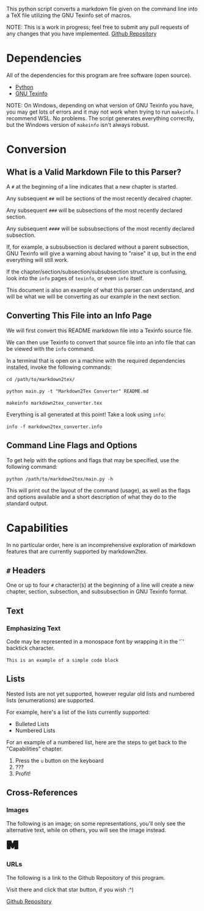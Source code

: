 This python script converts a markdown file given on the command line into a TeX file utilizing the GNU Texinfo set of macros.

NOTE: This is a work in progress; feel free to submit any pull requests of any changes that you have implemented. [Github Repository](https://www.github.com/LensPlaysGames/markdown2tex)

# Dependencies
All of the dependencies for this program are free software (open source).

- [Python](https://www.python.org/)
- [GNU Texinfo](https://www.gnu.org/software/texinfo/)

NOTE: On Windows, depending on what version of GNU Texinfo you have, you may get lots of errors and it may not work when trying to run `makeinfo`. I recommend WSL. No problems. The script generates everything correctly, but the Windows version of `makeinfo` isn't always robust.

# Conversion

## What is a Valid Markdown File to this Parser?
A `#` at the beginning of a line indicates that a new chapter is started.

Any subsequent `##` will be sections of the most recently decalred chapter.

Any subsequent `###` will be subsections of the most recently declared section. 

Any subsequent `####` will be subsubsections of the most recently declared subsection.

If, for example, a subsubsection is declared without a parent subsection, GNU Texinfo will give a warning about having to "raise" it up, but in the end everything will still work.

If the chapter/section/subsection/subsubsection structure is confusing, look into the `info` pages of `texinfo`, or even `info` itself.

This document is also an example of what this parser can understand, and will be what we will be converting as our example in the next section.

## Converting This File into an Info Page
We will first convert this README markdown file into a Texinfo source file. 

We can then use Texinfo to convert that source file into an info file that can be viewed with the `info` command.

In a terminal that is open on a machine with the required dependencies installed, invoke the following commands:

`cd /path/to/markdown2tex/`

`python main.py -t "Markdown2Tex Converter" README.md`

`makeinfo markdown2tex_converter.tex`

Everything is all generated at this point! Take a look using `info`:

`info -f markdown2tex_converter.info`

## Command Line Flags and Options
To get help with the options and flags that may be specified, use the following command:

`python /path/to/markdown2tex/main.py -h`

This will print out the layout of the command (usage), as well as the flags and options available and a short description of what they do to the standard output.

# Capabilities
In no particular order, here is an incomprehensive exploration of markdown features that are currently supported by 
markdown2tex.

## `#` Headers
One or up to four `#` character(s) at the beginning of a line will create a new chapter, section, subsection, and subsubsection in GNU Texinfo format.

## Text


### Emphasizing Text
Code may be represented in a monospace font by wrapping it in the '\`' backtick character.

`This is an example of a simple code block`

## Lists
Nested lists are not yet supported, however regular old lists and numbered lists (enumerations) are supported.

For example, here's a list of the lists currently supported:
- Bulleted Lists
- Numbered Lists

For an example of a numbered list, here are the steps to get back to the "Capabilities" chapter.
1. Press the `u` button on the keyboard
2. ???
3. Profit!

## Cross-References

### Images
The following is an image; on some representations, you'll only see the alternative text, while on others, you will see the image instead.

![A small icon of the letter M](M.png)

### URLs
The following is a link to the Github Repository of this program.

Visit there and click that star button, if you wish :^)

[Github Repository](https://www.github.com/LensPlaysGames/markdown2tex)


